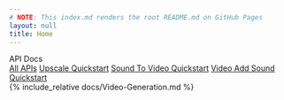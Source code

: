 ```yaml
---
# NOTE: This index.md renders the root README.md on GitHub Pages
layout: null
title: Home
---
```


<link rel="stylesheet" href="assets/site.css" />

<div class="layout">
  <aside class="sidebar">
    <div class="brand">API Docs</div>
    <nav class="nav">
      <a class="active" href="./">All APIs</a>
      <a href="./upscale">Upscale Quickstart</a>
      <a href="./sound-to-video-quickstart">Sound To Video Quickstart</a>
      <a href="./video-add-sound-quickstart">Video Add Sound Quickstart</a>
    </nav>
  </aside>
  <main markdown="1" class="content">
  {% include_relative docs/Video-Generation.md %}
  </main>
</div>
